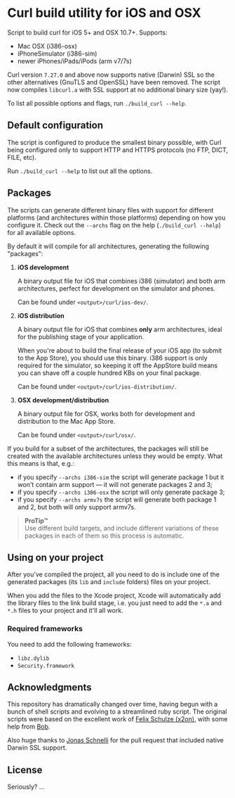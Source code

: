 Curl build utility for iOS and OSX
==================================

Script to build curl for iOS 5+ and OSX 10.7+. Supports:

- Mac OSX (i386-osx)
- iPhoneSimulator (i386-sim)
- newer iPhones/iPads/iPods (arm v7/7s)

Curl version `7.27.0` and above now supports native (Darwin) SSL so the other alternatives (GnuTLS and OpenSSL) have been removed. The script now compiles `libcurl.a` with SSL support at no additional binary size (yay!).

To list all possible options and flags, run `./build_curl --help`.


## Default configuration

The script is configured to produce the smallest binary possible, with Curl being configured only to support HTTP and HTTPS protocols (no FTP, DICT, FILE, etc).

Run `./build_curl --help` to list out all the options.


## Packages

The scripts can generate different binary files with support for different platforms (and architectures within those platforms) depending on how you configure it. Check out the `--archs` flag on the help (`./build_curl --help`) for all available options.

By default it will compile for all architectures, generating the following "packages":

1. **iOS development**

    A binary output file for iOS that combines i386 (simulator) and both arm architectures, perfect for development on the simulator and phones.

    Can be found under `<output>/curl/ios-dev/`.

2. **iOS distribution**

    A binary output file for iOS that combines **only** arm architectures, ideal for the publishing stage of your application.

    When you're about to build the final release of your iOS app (to submit to the App Store), you should use this binary. i386 support is only required for the simulator, so keeping it off the AppStore build means you can shave off a couple hundred KBs on your final package.

    Can be found under `<output>/curl/ios-distribution/`.

3. **OSX development/distribution**

    A binary output file for OSX, works both for development and distribution to the Mac App Store.

    Can be found under `<output>/curl/osx/`.

If you build for a subset of the architectures, the packages will still be created with the available architectures unless they would be empty. What this means is that, e.g.:

* if you specify `--archs i386-sim` the script will generate package 1 but it won't contain arm support &mdash; it will not generate packages 2 and 3;
* if you specify `--archs i386-osx` the script will only generate package 3;
* if you specify `--archs armv7s` the script will generate both package 1 and 2, but both will only support armv7s.

> **ProTip™**  
> Use different build targets, and include different variations of these packages in each of them so this process is automatic.


## Using on your project

After you've compiled the project, all you need to do is include one of the generated packages (its `lib` and `include` folders) files on your project.

When you add the files to the Xcode project, Xcode will automatically add the library files to the link build stage, i.e. you just need to add the `*.a` and `*.h` files to your project and it'll all work.

### Required frameworks

You need to add the following frameworks:

- `libz.dylib`
- `Security.framework`


## Acknowledgments

This repository has dramatically changed over time, having begun with a bunch of shell scripts and evolving to a streamlined ruby script. The original scripts were based on the excellent work of [Felix Schulze (x2on)](https://github.com/x2on), with some help from [Bob](http://stackoverflow.com/questions/9039554/using-libcurl-on-ios-5-as-an-alternative-to-nsurlconnection/9528936#9528936).

Also huge thanks to [Jonas Schnelli](https://github.com/jonasschnelli) for the pull request that included native Darwin SSL support.


## License

Seriously? ...